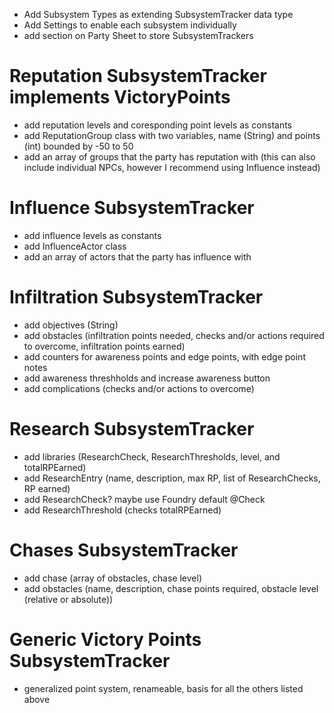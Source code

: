 * Add Subsystem Types as extending SubsystemTracker data type
* Add Settings to enable each subsystem individually
* add section on Party Sheet to store SubsystemTrackers

# Reputation SubsystemTracker implements VictoryPoints
* add reputation levels and coresponding point levels as constants
* add ReputationGroup class with two variables, name (String) and points (int) bounded by -50 to 50
* add an array of groups that the party has reputation with (this can also include individual NPCs, however I recommend using Influence instead)

# Influence SubsystemTracker
* add influence levels as constants
* add InfluenceActor class
* add an array of actors that the party has influence with

# Infiltration SubsystemTracker
* add objectives (String)
* add obstacles (infiltration points needed, checks and/or actions required to overcome, infiltration points earned)
* add counters for awareness points and edge points, with edge point notes
* add awareness threshholds and increase awareness button
* add complications (checks and/or actions to overcome)

# Research SubsystemTracker
* add libraries (ResearchCheck, ResearchThresholds, level, and totalRPEarned)
* add ResearchEntry (name, description, max RP, list of ResearchChecks, RP earned)
* add ResearchCheck? maybe use Foundry default @Check
* add ResearchThreshold (checks totalRPEarned)

# Chases SubsystemTracker
* add chase (array of obstacles, chase level)
* add obstacles (name, description, chase points required, obstacle level (relative or absolute))

# Generic Victory Points SubsystemTracker
* generalized point system, renameable, basis for all the others listed above
